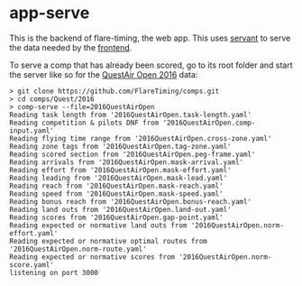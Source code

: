 # app-serve


This is the backend of flare-timing, the web app. This uses
[servant](https://haskell-servant.readthedocs.io) to serve the data needed by
the [frontend](../app-view).

To serve a comp that has already been scored, go to its root folder and start
the server like so for the [QuestAir Open
2016](https://github.com/FlareTiming/comps/tree/master/Quest/2016) data:

```
> git clone https://github.com/FlareTiming/comps.git
> cd comps/Quest/2016
> comp-serve --file=2016QuestAirOpen
Reading task length from '2016QuestAirOpen.task-length.yaml'
Reading competition & pilots DNF from '2016QuestAirOpen.comp-input.yaml'
Reading flying time range from '2016QuestAirOpen.cross-zone.yaml'
Reading zone tags from '2016QuestAirOpen.tag-zone.yaml'
Reading scored section from '2016QuestAirOpen.peg-frame.yaml'
Reading arrivals from '2016QuestAirOpen.mask-arrival.yaml'
Reading effort from '2016QuestAirOpen.mask-effort.yaml'
Reading leading from '2016QuestAirOpen.mask-lead.yaml'
Reading reach from '2016QuestAirOpen.mask-reach.yaml'
Reading speed from '2016QuestAirOpen.mask-speed.yaml'
Reading bonus reach from '2016QuestAirOpen.bonus-reach.yaml'
Reading land outs from '2016QuestAirOpen.land-out.yaml'
Reading scores from '2016QuestAirOpen.gap-point.yaml'
Reading expected or normative land outs from '2016QuestAirOpen.norm-effort.yaml'
Reading expected or normative optimal routes from '2016QuestAirOpen.norm-route.yaml'
Reading expected or normative scores from '2016QuestAirOpen.norm-score.yaml'
listening on port 3000
```
